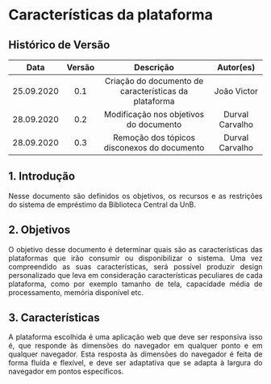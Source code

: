 # Características da plataforma

## Histórico de Versão
|    Data    | Versão | Descrição            | Autor(es)       |
| :--------: | :----: | :------------------: | :-------------: |
| 25.09.2020 |  0.1   | Criação do documento de características da plataforma | João Victor  |
| 28.09.2020 |  0.2   | Modificação nos objetivos do documento | Durval Carvalho  |
| 28.09.2020 |  0.3   | Remoção dos tópicos disconexos do documento | Durval Carvalho |

<div align="justify">

## 1. Introdução
Nesse documento são definidos os objetivos, os recursos e as restrições do sistema de empréstimo da Biblioteca Central da UnB.

## 2. Objetivos
O objetivo desse documento é determinar quais são as características das plataformas que irão consumir ou disponibilizar o sistema. Uma vez compreendido as suas características, será possível produzir design personalizado que leva em consideração características peculiares de cada plataforma, como por exemplo tamanho de tela, capacidade média de processamento, memória disponível etc.

## 3. Características

A plataforma escolhida é uma aplicação web que deve ser responsiva isso é, que responde às dimensões do navegador em qualquer ponto e em qualquer navegador. Esta resposta às dimensões do navegador é feita de forma fluída e flexível, e deve ser adaptativa que se adapta à largura do navegador em pontos específicos.


</div>